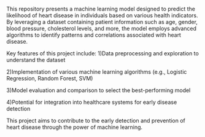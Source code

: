

This repository presents a machine learning model designed to predict the likelihood of heart disease in individuals based on various health indicators. By leveraging a dataset containing patient information such as age, gender, blood pressure, cholesterol levels, and more, the model employs advanced algorithms to identify patterns and correlations associated with heart disease.

Key features of this project include:
1)Data preprocessing and exploration to understand the dataset

2)Implementation of various machine learning algorithms (e.g., Logistic Regression, Random Forest, SVM)

3)Model evaluation and comparison to select the best-performing model

4)Potential for integration into healthcare systems for early disease detection

This project aims to contribute to the early detection and prevention of heart disease through the power of machine learning.
